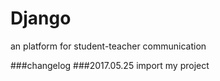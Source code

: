 # Django
an platform for student-teacher communication


###changelog
###2017.05.25
import my project
